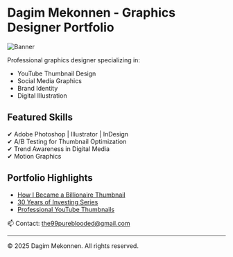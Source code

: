 # Dagim Mekonnen - Graphics Designer Portfolio

![Banner](assets/images/banner.jpg)

Professional graphics designer specializing in:
- YouTube Thumbnail Design
- Social Media Graphics
- Brand Identity
- Digital Illustration

## Featured Skills
✔ Adobe Photoshop | Illustrator | InDesign  
✔ A/B Testing for Thumbnail Optimization  
✔ Trend Awareness in Digital Media  
✔ Motion Graphics  

## Portfolio Highlights
- [How I Became a Billionaire Thumbnail](#)
- [30 Years of Investing Series](#)
- [Professional YouTube Thumbnails](#)

📫 Contact: [the99pureblooded@gmail.com](mailto:the99pureblooded@gmail.com)

---

© 2025 Dagim Mekonnen. All rights reserved.
